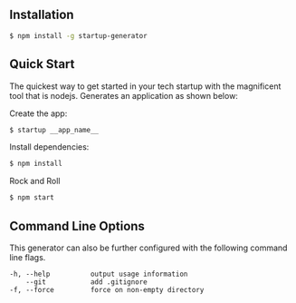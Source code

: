 
## Installation

```sh
$ npm install -g startup-generator
```

## Quick Start

The quickest way to get started in your tech startup with the magnificent tool that is nodejs. Generates an application as shown below:

Create the app:

```bash
$ startup __app_name__
```

Install dependencies:

```bash
$ npm install
```

Rock and Roll

```bash
$ npm start
```

## Command Line Options

This generator can also be further configured with the following command line flags.

    -h, --help          output usage information
        --git           add .gitignore
    -f, --force         force on non-empty directory


